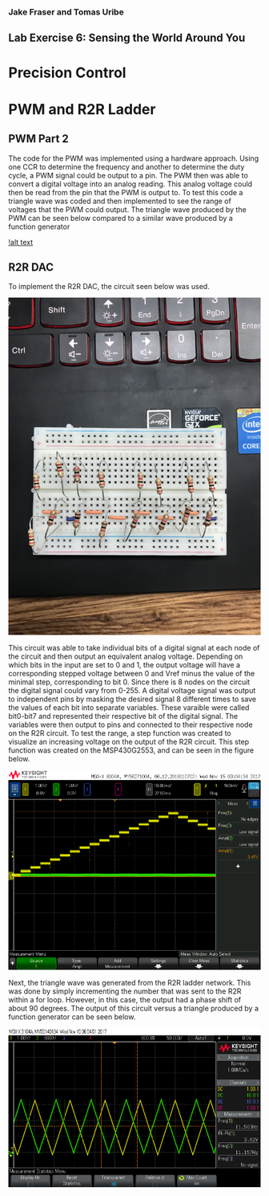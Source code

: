 ### Jake Fraser and Tomas Uribe

## Lab Exercise 6: Sensing the World Around You
# Precision Control
# PWM and R2R Ladder

## PWM Part 2
The code for the PWM was implemented using a hardware approach. Using one CCR to determine the frequency and another to determine the duty cycle, 
a PWM signal could be output to a pin. The PWM then was able to convert a digital voltage into an analog reading. 
This analog voltage could then be read from the pin that the PWM is output to. To test this code a triangle wave was coded and then 
implemented to see the range of voltages that the PWM could output. 
The triangle wave produced by the PWM can be seen below compared to a similar wave produced by a function generator
 
[!alt text](https://github.com/RU09342/lab-6taking-control-over-your-embedded-life-jake-n-tomas/blob/master/Precision%20Control/scope_6.png)

## R2R DAC
To implement the R2R DAC, the circuit seen below was used. 

![alt text](https://github.com/RU09342/lab-6taking-control-over-your-embedded-life-jake-n-tomas/blob/master/Precision%20Control/R2R.jpg)

This circuit was able to take individual bits of a digital signal at each node of the circuit and then output an equivalent analog voltage. 
Depending on which bits in the input are set to 0 and 1, the output voltage will have a corresponding stepped voltage between 0 and Vref minus the value of the minimal step, corresponding to bit 0.
Since there is 8 nodes on the circuit the digital signal could vary from 0-255.
A digital voltage signal was output to independent pins by masking the desired signal 8 different times to save the values of each bit into separate variables. These varaible were called bit0-bit7 and represented their respective bit of the digital signal. 
The variables were then output to pins and connected to their respective node on the R2R circuit. To test the range, a step function was created to visualize an increasing voltage on the output of the R2R circuit. This step function was 
created on the MSP430G2553, and can be seen in the figure below. 

![alt text](https://github.com/RU09342/lab-6taking-control-over-your-embedded-life-jake-n-tomas/blob/master/Precision%20Control/R2R%20STEPFUNC1.png)

Next, the triangle wave was generated from the  R2R ladder network. This was done by simply incrementing the number that was sent to the R2R within a for loop.
 However, in this case, the output had a phase shift of about 90 degrees. The output of this circuit versus a triangle produced by a function generator can be seen below.

![alt text](https://github.com/RU09342/lab-6taking-control-over-your-embedded-life-jake-n-tomas/blob/master/Precision%20Control/scope_5.png)